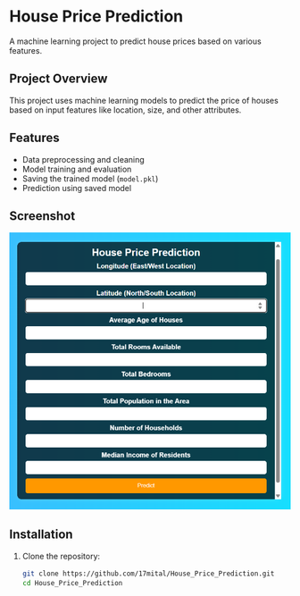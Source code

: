 # House Price Prediction

A machine learning project to predict house prices based on various features.

## Project Overview

This project uses machine learning models to predict the price of houses based on input features like location, size, and other attributes.

## Features

- Data preprocessing and cleaning
- Model training and evaluation
- Saving the trained model (`model.pkl`)
- Prediction using saved model

## Screenshot

![House Price Prediction Screenshot](Screenshot%202025-05-16%20211018.png)

## Installation

1. Clone the repository:

   ```bash
   git clone https://github.com/17mital/House_Price_Prediction.git
   cd House_Price_Prediction
